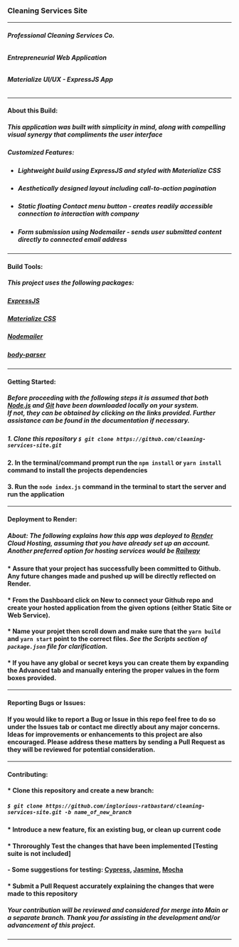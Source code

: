 ### Cleaning Services Site
___
###### **Professional Cleaning Services Co.**
###### **Entrepreneurial Web Application** 
###### **Materialize UI/UX - ExpressJS App**
___
#### **About this Build:**
##### **This application was built with simplicity in mind, along with compelling visual synergy that compliments the user interface** 
##### **Customized Features:**
* ##### *Lightweight build using ExpressJS and styled with Materialize CSS*
* ##### *Aesthetically designed layout including call-to-action pagination* 
* ##### *Static floating Contact menu button - creates readily accessible connection to interaction with company*
* ##### *Form submission using Nodemailer - sends user submitted content directly to connected email address* 
---
#### **Build Tools:**
##### **This project uses the following packages:**
##### [ExpressJS](https://expressjs.com/)
##### [Materialize CSS](https://materializecss.com/) 
##### [Nodemailer](https://nodemailer.com/about/)
##### [body-parser](https://www.npmjs.com/package/body-parser)
___ 
#### **Getting Started:** 
##### Before proceeding with the following steps it is assumed that both [Node.js](https://nodejs.org/en/download/) and [Git](https://git-scm.com/downloads) have been downloaded locally on your system. <br> If not, they can be obtained by clicking on the links provided. Further assistance can be found in the documentation if necessary. 
##### 1. **Clone** this repository `$ git clone https://github.com/cleaning-services-site.git`
#### 2. In the terminal/command prompt run the `npm install` or `yarn install` command to install the projects dependencies
#### 3. Run the `node index.js` command in the terminal to start the server and run the application
___
#### Deployment to Render:
##### About: The following explains how this app was deployed to [Render](https://render.com/) Cloud Hosting, assuming that you have already set up an account. Another preferred option for hosting services would be [Railway](https://railway.app/)
#### * Assure that your project has successfully been committed to Github. Any future changes made and pushed up will be directly reflected on **Render**. 
#### * From the Dashboard click on **New** to connect your Github repo and create your hosted application from the given options (either Static Site or Web Service). 
#### * Name your projet then scroll down and make sure that the `yarn build` and `yarn start` point to the correct files. *See the Scripts section of `package.json` file for clarification.*
#### * If you have any global or secret keys you can create them by expanding the **Advanced** tab and manually entering the proper values in the form boxes provided.
___
#### **Reporting Bugs or Issues:**
#### If you would like to report a **Bug** or **Issue** in this repo feel free to do so under the **Issues** tab or contact me directly about any major concerns. Ideas for improvements or enhancements to this project are also encouraged. Please address these matters by sending a **Pull Request** as they will be reviewed for potential consideration. 
___
#### Contributing:
#### * **Clone** this repository and create a new branch:<br>
 ##### `$ git clone https://github.com/inglorious-ratbastard/cleaning-services-site.git -b name_of_new_branch`
#### * Introduce a new feature, fix an existing bug, or clean up current code 
#### * Throroughly **Test** the changes that have been implemented [Testing suite is not included]
#### - Some suggestions for testing: [Cypress](https://www.cypress.io/), [Jasmine](https://jasmine.github.io/), [Mocha](https://mochajs.org/) 
#### * Submit a **Pull Request** accurately explaining the changes that were made to this repository
##### Your contribution will be reviewed and considered for *merge* into **Main** or a separate **branch**. Thank you for assisting in the development and/or advancement of this project.
___
